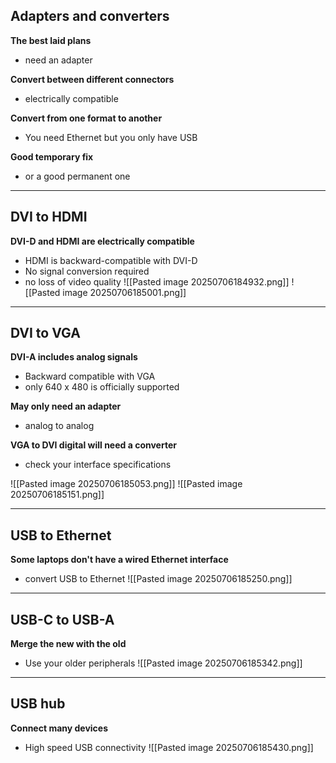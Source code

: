 ## Adapters and converters 
**The best laid plans**
- need an adapter 

**Convert between different connectors**
- electrically compatible 

**Convert from one format to another**
- You need Ethernet but you only have USB

**Good temporary fix**
- or a good permanent one 
---
## DVI to HDMI
**DVI-D and HDMI are electrically compatible**
- HDMI is backward-compatible with DVI-D 
- No signal conversion required 
- no loss of video quality 
![[Pasted image 20250706184932.png]]
![[Pasted image 20250706185001.png]]

---
## DVI to VGA
**DVI-A includes analog signals**
- Backward compatible with VGA
- only 640 x 480 is officially supported

**May only need an adapter**
- analog to analog 

**VGA to DVI digital will need a converter**
- check your interface specifications

![[Pasted image 20250706185053.png]]
![[Pasted image 20250706185151.png]]

---
## USB to Ethernet 
**Some laptops don't have a wired Ethernet interface**
- convert USB to Ethernet 
![[Pasted image 20250706185250.png]]

---
## USB-C to USB-A
**Merge the new with the old**
- Use your older peripherals
![[Pasted image 20250706185342.png]]
---
## USB hub
**Connect many devices**
- High speed USB connectivity 
![[Pasted image 20250706185430.png]]

